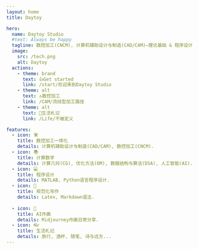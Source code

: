 ```yaml
---
layout: home
title: Daytoy

hero:
  name: Daytoy Studio
  #text: Always be happy
  tagline: 数控加工(CNCM), 计算机辅助设计与制造(CAD/CAM)—理论基础 & 程序设计
  image:
    src: /tech.png
    alt: Daytoy
  actions:
    - theme: brand
      text: 👍Get started
      link: /start/欢迎来到Daytoy Studio
    - theme: alt
      text: 🔝数控加工
      link: /CAM/流线型加工路径
    - theme: alt
      text: 🍺生活札记
      link: /Life/不被定义

features:
  - icon: 🛠️
    title: 数控加工一体化
    details: 计算机辅助设计与制造(CAD/CAM), 数控加工(CNCM).
  - icon: 📚
    title: 计算数学
    details: 计算几何(CG), 优化方法(OM), 数据结构与算法(DSA), 人工智能(AI).
  - icon: 💻
    title: 程序设计
    details: MATLAB, Python语言程序设计.
  - icon: 📝
    title: 规范化写作
    details: Latex, Markdown语法.
  
  - icon: 🌈
    title: AI作画
    details: Midjourney作画日常分享.
  - icon: 👓
    title: 生活札记
    details: 旅行, 酒杯, 随笔, 诗与远方...
---
```

